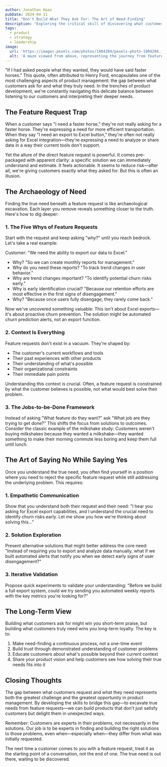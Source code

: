 ```yaml
---
author: Jonathan Haas
pubDate: 2024-04-11
title: "Don't Build What They Ask For: The Art of Need-Finding"
description: "Exploring the critical skill of discovering what customers truly need versus what they ask for, and how this shapes better product decisions"
tags:
  - product
  - strategy
  - leadership
image:
  url: 'https://images.pexels.com/photos/1904204/pexels-photo-1904204.jpeg?auto=compress&cs=tinysrgb&w=1260&h=750&dpr=2'
  alt: 'A maze viewed from above, representing the journey from feature requests to true needs'
---
```


"If I had asked people what they wanted, they would have said faster horses."
This quote, often attributed to Henry Ford, encapsulates one of the most
challenging aspects of product management: the gap between what customers ask
for and what they truly need. In the trenches of product development, we're
constantly navigating this delicate balance between listening to our customers
and interpreting their deeper needs.

## The Feature Request Trap

When a customer says "I need a faster horse," they're not really asking for a
faster horse. They're expressing a need for more efficient transportation. When
they say "I need an export to Excel button," they're often not really asking for
Excel integration—they're expressing a need to analyze or share data in a way
their current tools don't support.

Yet the allure of the direct feature request is powerful. It comes pre-packaged
with apparent clarity: a specific solution we can immediately understand and
estimate. It feels actionable. It seems to reduce risk—after all, we're giving
customers exactly what they asked for. But this is often an illusion.

## The Archaeology of Need

Finding the true need beneath a feature request is like archaeological
excavation. Each layer you remove reveals something closer to the truth. Here's
how to dig deeper:

### 1. The Five Whys of Feature Requests

Start with the request and keep asking "why?" until you reach bedrock. Let's
take a real example:

Customer: "We need the ability to export our data to Excel."

- Why? "So we can create monthly reports for management."
- Why do you need these reports? "To track trend changes in user behavior."
- Why are trend changes important? "To identify potential churn risks early."
- Why is early identification crucial? "Because our retention efforts are most
  effective in the first signs of disengagement."
- Why? "Because once users fully disengage, they rarely come back."

Now we've uncovered something valuable: This isn't about Excel exports—it's
about proactive churn prevention. The solution might be automated churn
prediction alerts, not an export function.

### 2. Context Is Everything

Feature requests don't exist in a vacuum. They're shaped by:

- The customer's current workflows and tools
- Their past experiences with other products
- Their understanding of what's possible
- Their organizational constraints
- Their immediate pain points

Understanding this context is crucial. Often, a feature request is constrained
by what the customer believes is possible, not what would best solve their
problem.

### 3. The Jobs-to-be-Done Framework

Instead of asking "What feature do they want?" ask "What job are they trying to
get done?" This shifts the focus from solutions to outcomes. Consider the
classic example of the milkshake study: Customers weren't buying milkshakes
because they wanted a milkshake—they wanted something to make their morning
commute less boring and keep them full until lunch.

## The Art of Saying No While Saying Yes

Once you understand the true need, you often find yourself in a position where
you need to reject the specific feature request while still addressing the
underlying problem. This requires:

### 1. Empathetic Communication

Show that you understand both their request and their need: "I hear you asking
for Excel export capabilities, and I understand the crucial need to identify
churn risks early. Let me show you how we're thinking about solving this..."

### 2. Solution Exploration

Present alternative solutions that might better address the core need: "Instead
of requiring you to export and analyze data manually, what if we built automated
alerts that notify you when we detect early signs of user disengagement?"

### 3. Iterative Validation

Propose quick experiments to validate your understanding: "Before we build a
full export system, could we try sending you automated weekly reports with the
key metrics you're looking for?"

## The Long-Term View

Building what customers ask for might win you short-term praise, but building
what customers truly need wins you long-term loyalty. The key is to:

1. Make need-finding a continuous process, not a one-time event
2. Build trust through demonstrated understanding of customer problems
3. Educate customers about what's possible beyond their current context
4. Share your product vision and help customers see how solving their true needs
   fits into it

## Closing Thoughts

The gap between what customers request and what they need represents both the
greatest challenge and the greatest opportunity in product management. By
developing the skills to bridge this gap—to excavate true needs from feature
requests—we can build products that don't just satisfy customers but delight
them in unexpected ways.

Remember: Customers are experts in their problems, not necessarily in the
solutions. Our job is to be experts in finding and building the right solutions
to those problems, even when—especially when—they differ from what was initially
requested.

The next time a customer comes to you with a feature request, treat it as the
starting point of a conversation, not the end of one. The true need is out
there, waiting to be discovered.
